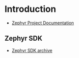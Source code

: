 # Introduction


- [Zephyr Project Documentation](https://www.zephyrproject.org/doc/index.html)

## Zephyr SDK

- [Zephyr SDK archive](https://nexus.zephyrproject.org/content/repositories/releases/org/zephyrproject/zephyr-sdk/)

